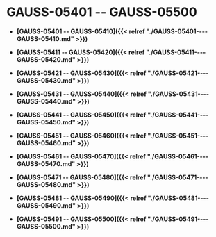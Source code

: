 # GAUSS-05401 -- GAUSS-05500

-   **[GAUSS-05401 -- GAUSS-05410]({{< relref "./GAUSS-05401----GAUSS-05410.md" >}})**

-   **[GAUSS-05411 -- GAUSS-05420]({{< relref "./GAUSS-05411----GAUSS-05420.md" >}})**

-   **[GAUSS-05421 -- GAUSS-05430]({{< relref "./GAUSS-05421----GAUSS-05430.md" >}})**

-   **[GAUSS-05431 -- GAUSS-05440]({{< relref "./GAUSS-05431----GAUSS-05440.md" >}})**

-   **[GAUSS-05441 -- GAUSS-05450]({{< relref "./GAUSS-05441----GAUSS-05450.md" >}})**

-   **[GAUSS-05451 -- GAUSS-05460]({{< relref "./GAUSS-05451----GAUSS-05460.md" >}})**

-   **[GAUSS-05461 -- GAUSS-05470]({{< relref "./GAUSS-05461----GAUSS-05470.md" >}})**

-   **[GAUSS-05471 -- GAUSS-05480]({{< relref "./GAUSS-05471----GAUSS-05480.md" >}})**

-   **[GAUSS-05481 -- GAUSS-05490]({{< relref "./GAUSS-05481----GAUSS-05490.md" >}})**

-   **[GAUSS-05491 -- GAUSS-05500]({{< relref "./GAUSS-05491----GAUSS-05500.md" >}})**
